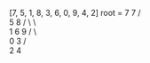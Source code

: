 [7, 5, 1, 8, 3, 6, 0, 9, 4, 2]
root = 7
         7
         / \
        5   8
       / \   \  
      1   6   9
     / \   
    0   3 
       / \
      2   4 